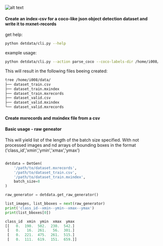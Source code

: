 ![alt text](https://api.travis-ci.org/i008/detdata.svg "")

#### Create an index-csv for a coco-like json object detection dataset and write it to mxnet-records

get help:
```bash
python detdata/cli.py --help

```

example usage:

```bash
python detdata/cli.py --action parse_coco --coco-labels-dir /home/i008/googledrive/Projects/AiScope/malaria_dataset --out-path /home/i008/data

```
This will result in the following files beeing created:

```bash
tree /home/i008/data/
├── dataset_train.csv
├── dataset_train.mxindex
├── dataset_train.mxrecords
├── dataset_valid.csv
├── dataset_valid.mxindex
└── dataset_valid.mxrecords

```

#### Create mxrecords and mxindex file from a csv




#### Basic usage - raw geneator

This will yield list of the length of the batch size specified.  With not processed images and
nd arrays of bounding boxes in the format ('class_id','xmin','ymin','xmax','ymax')

```python

detdata = DetGen(
    '/path/to/dataset.mxrecords',
    '/path/to/dataset_train.csv',
    '/path/to/dataset_train.mxindex',
    batch_size=8
)

raw_generator = detdata.get_raw_generator()

list_images, list_bboxes = next(raw_generator)
print('class_id--xmin--ymin--xmax--ymax')
print(list_bboxes[0])

class_id  xmin  ymin  xmax  ymax
[[   0.  190.  502.  230.  542.]
 [   0.   16.  261.   56.  301.]
 [   0.  221.  475.  261.  515.]
 [   0.  111.  619.  151.  659.]]

```
